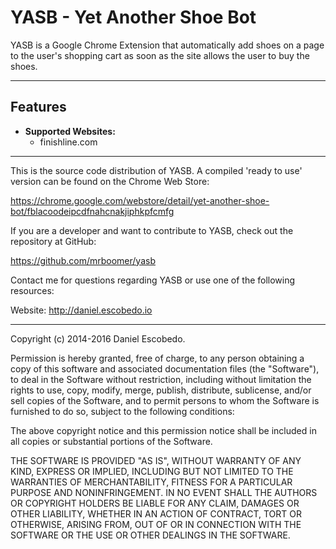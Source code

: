 <h1>YASB - Yet Another Shoe Bot</h1>

YASB is a Google Chrome Extension that automatically add shoes on a page to the user's shopping cart as soon as the site allows the user to buy the shoes.

--------------------------------------------------------------------

<h2>Features</h2>
<ul>
  <li><strong>Supported Websites:</strong><br>
    <ul>
      <li>finishline.com</li>
    </ul>
  </li>
</ul>

--------------------------------------------------------------------
This is the source code distribution of YASB. A compiled 'ready to use' version can be found on the Chrome Web Store:

https://chrome.google.com/webstore/detail/yet-another-shoe-bot/fblacoodeipcdfnahcnakjiphkpfcmfg

If you are a developer and want to contribute to YASB, check out the repository at GitHub:

https://github.com/mrboomer/yasb

Contact me for questions regarding YASB or use one of the following resources:

Website: http://daniel.escobedo.io

--------------------------------------------------------------------

Copyright (c) 2014-2016 Daniel Escobedo.

Permission is hereby granted, free of charge, to any person obtaining a copy
of this software and associated documentation files (the "Software"), to deal
in the Software without restriction, including without limitation the rights
to use, copy, modify, merge, publish, distribute, sublicense, and/or sell
copies of the Software, and to permit persons to whom the Software is
furnished to do so, subject to the following conditions:

The above copyright notice and this permission notice shall be included in
all copies or substantial portions of the Software.

THE SOFTWARE IS PROVIDED "AS IS", WITHOUT WARRANTY OF ANY KIND, EXPRESS OR
IMPLIED, INCLUDING BUT NOT LIMITED TO THE WARRANTIES OF MERCHANTABILITY,
FITNESS FOR A PARTICULAR PURPOSE AND NONINFRINGEMENT. IN NO EVENT SHALL THE
AUTHORS OR COPYRIGHT HOLDERS BE LIABLE FOR ANY CLAIM, DAMAGES OR OTHER
LIABILITY, WHETHER IN AN ACTION OF CONTRACT, TORT OR OTHERWISE, ARISING FROM,
OUT OF OR IN CONNECTION WITH THE SOFTWARE OR THE USE OR OTHER DEALINGS IN
THE SOFTWARE.
